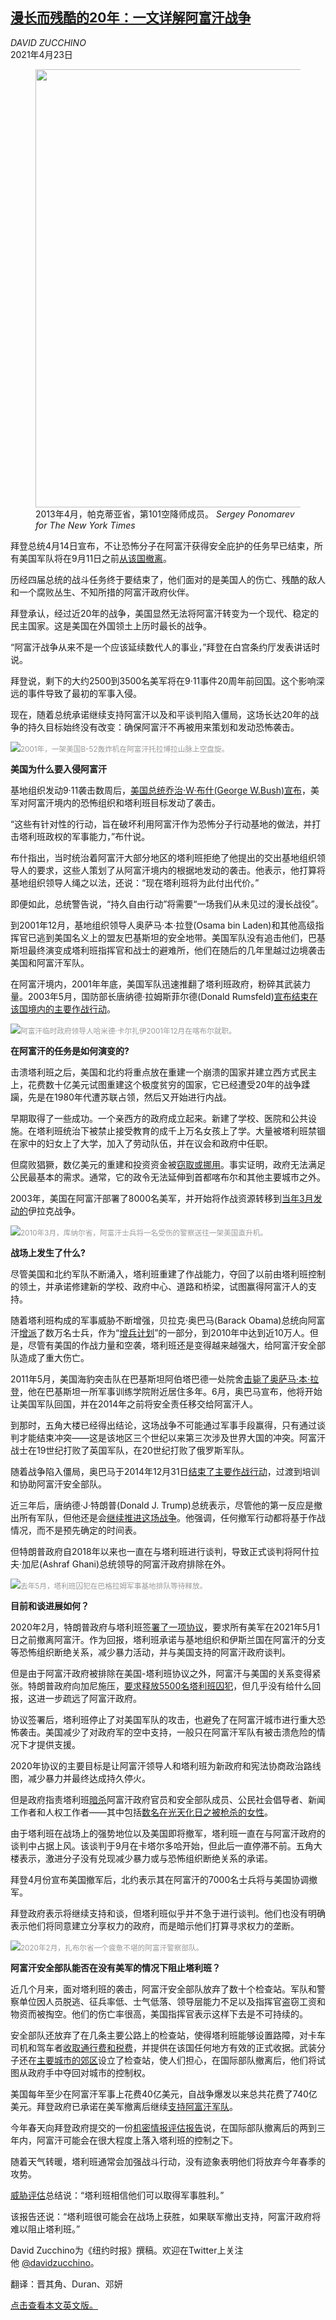 <!--1619167021000-->
[漫长而残酷的20年：一文详解阿富汗战争](https://cn.nytimes.com/world/20210423/afghanistan-war-us/)
------

<address>DAVID ZUCCHINO</address><time pudate="2021-04-23 04:26:54" datetime="2021-04-23 04:26:54">2021年4月23日</time><figure class="article-span-photo"><img src="https://static01.nyt.com/images/2021/04/21/world/21afghanistan-explainer-1/merlin_126327182_33637bf2-6658-47af-b93b-d0bb5cc80698-master1050.jpg" width="1050" height="701"><figcaption>2013年4月，帕克蒂亚省，第101空降师成员。 <cite>Sergey Ponomarev for The New York Times</cite></figcaption></figure><section class="article-body"><p>拜登总统4月14日宣布，不让恐怖分子在阿富汗获得安全庇护的任务早已结束，所有美国军队将在9月11日之前<a href="https://www.nytimes.com/2021/04/14/us/politics/biden-afghanistan-troop-withdrawal.html?searchResultPosition=3">从该国撤离</a>。</p><p>历经四届总统的战斗任务终于要结束了，他们面对的是美国人的伤亡、残酷的敌人和一个腐败丛生、不知所措的阿富汗政府伙伴。</p><p>拜登承认，经过近20年的战争，美国显然无法将阿富汗转变为一个现代、稳定的民主国家。这是美国在外国领土上历时最长的战争。</p><p>“阿富汗战争从来不是一个应该延续数代人的事业，”拜登在白宫条约厅发表讲话时说。</p><p>拜登说，剩下的大约2500到3500名美军将在9·11事件20周年前回国。这个影响深远的事件导致了最初的军事入侵。</p><p>现在，随着总统承诺继续支持阿富汗以及和平谈判陷入僵局，这场长达20年的战争的持久目标始终没有改变：确保阿富汗不再被用来策划和发动恐怖袭击。</p><p><img src="https://static01.nyt.com/images/2021/04/21/world/21afghanistan-explainer-2/merlin_10297984_59ad5aff-017e-4524-a125-bea34a76f05f-master1050.jpg"><small style="color: #999;">2001年，一架美国B-52轰炸机在阿富汗托拉博拉山脉上空盘旋。</small></p><p><b>美国为什么要入侵阿富汗</b></p><p>基地组织发动9·11袭击数周后，<a href="https://www.nytimes.com/2001/09/21/us/nation-challenged-president-bush-s-address-terrorism-before-joint-meeting.html?searchResultPosition=1" title="Link: https://www.nytimes.com/2001/09/21/us/nation-challenged-president-bush-s-address-terrorism-before-joint-meeting.html?searchResultPosition=1">美国总统乔治·W·布什(George W.Bush)宣布</a>，美军对阿富汗境内的恐怖组织和塔利班目标发动了袭击。</p><p>“这些有针对性的行动，旨在破坏利用阿富汗作为恐怖分子行动基地的做法，并打击塔利班政权的军事能力，”布什说。</p><p>布什指出，当时统治着阿富汗大部分地区的塔利班拒绝了他提出的交出基地组织领导人的要求，这些人策划了从阿富汗境内的根据地发动的袭击。他表示，他打算将基地组织领导人绳之以法，还说：“现在塔利班将为此付出代价。”</p><p>即便如此，总统警告说，“持久自由行动”将需要“一场我们从未见过的漫长战役”。</p><p>到2001年12月，基地组织领导人奥萨马·本·拉登(Osama bin Laden)和其他高级指挥官已逃到美国名义上的盟友巴基斯坦的安全地带。美国军队没有追击他们，巴基斯坦最终演变成塔利班指挥官和战士的避难所，他们在随后的几年里越过边境袭击美国和阿富汗军队。</p><p>在阿富汗境内，2001年年底，美国军队迅速推翻了塔利班政府，粉碎其武装力量。2003年5月，国防部长唐纳德·拉姆斯菲尔德(Donald Rumsfeld)<a href="https://www.nytimes.com/2003/05/02/world/aftereffects-kabul-us-declares-major-combat-in-afghanistan-to-be-over.html">宣布结束在该国境内的主要作战行动</a>。</p><p><img src="https://static01.nyt.com/images/2021/04/21/world/21afghanistan-explainer-3/merlin_10288119_c2f915bc-44f9-42d5-86d0-c6be6c4351ed-master1050.jpg"><small style="color: #999;">阿富汗临时政府领导人哈米德·卡尔扎伊2001年12月在喀布尔就职。</small></p><p><b>在阿富汗的任务是如何演变的?</b></p><p>击溃塔利班之后，美国和北约将重点放在重建一个崩溃的国家并建立西方式民主上，花费数十亿美元试图重建这个极度贫穷的国家，它已经遭受20年的战争蹂躏，先是在1980年代遭苏联占领，然后又开始进行内战。</p><p>早期取得了一些成功。一个亲西方的政府成立起来。新建了学校、医院和公共设施。在塔利班统治下被禁止接受教育的成千上万名女孩上了学。大量被塔利班禁锢在家中的妇女上了大学，加入了劳动队伍，并在议会和政府中任职。</p><p>但腐败猖獗，数亿美元的重建和投资资金被<a rel="noopener noreferrer" target="_blank" href="https://www.sigar.mil/interactive-reports/2021-high-risk-list/index.html">窃取或挪用</a>。事实证明，政府无法满足公民最基本的需求。通常，它的政令无法延伸到首都喀布尔和其他主要城市之外。</p><p>2003年，美国在阿富汗部署了8000名美军，并开始将作战资源转移到<a href="https://www.nytimes.com/2003/03/19/international/bush-orders-start-of-war-on-iraq-missiles-said-to-be-aimed-at.html">当年3月发动的</a>伊拉克战争。</p><p><img src="https://static01.nyt.com/images/2021/04/21/world/21afghan-explainer-5/merlin_34195168_8b3f1312-f85f-4bd7-80f9-1ed1e9abc1a0-master1050.jpg"><small style="color: #999;">2010年3月，库纳尔省，阿富汗士兵将一名受伤的警察送往一架美国直升机。</small></p><p><b>战场上发生了什么?</b></p><p>尽管美国和北约军队不断涌入，塔利班重建了作战能力，夺回了以前由塔利班控制的领土，并承诺修建新的学校、政府中心、道路和桥梁，试图赢得阿富汗人的支持。</p><p>随着塔利班构成的军事威胁不断增强，贝拉克·奥巴马(Barack Obama)总统向阿富汗<a href="https://www.nytimes.com/2009/02/19/washington/19pentagon.html">增派</a>了数万名士兵，作为“<a href="https://www.nytimes.com/2009/12/02/world/asia/02prexy.html" title="Link: https://www.nytimes.com/2009/12/02/world/asia/02prexy.html">增兵计划</a>”的一部分，到2010年中达到近10万人。但是，尽管有美国的作战力量和空袭，塔利班还是变得越来越强大，给阿富汗安全部队造成了重大伤亡。</p><p>2011年5月，美国海豹突击队在巴基斯坦阿伯塔巴德一处院舍<a href="https://atwar.blogs.nytimes.com/2011/05/01/bin-laden-is-dead-u-s-official-says/" title="Link: https://atwar.blogs.nytimes.com/2011/05/01/bin-laden-is-dead-u-s-official-says/">击毙了奥萨马·本·拉登</a>，他在巴基斯坦一所军事训练学院附近居住多年。6月，奥巴马宣布，他将开始让美国军队回国，并在2014年之前将安全责任移交给阿富汗人。</p><p>到那时，五角大楼已经得出结论，这场战争不可能通过军事手段赢得，只有通过谈判才能结束冲突——这是该地区三个世纪以来第三次涉及世界大国的冲突。阿富汗战士在19世纪打败了英国军队，在20世纪打败了俄罗斯军队。</p><p>随着战争陷入僵局，奥巴马于2014年12月31日<a href="https://www.nytimes.com/2015/01/01/us/mission-ends-but-sacrifices-are-not-over-for-us-soldiers.html">结束了主要作战行动</a>，过渡到培训和协助阿富汗安全部队。</p><p>近三年后，唐纳德·J·特朗普(Donald J. Trump)总统表示，尽管他的第一反应是撤出所有军队，但他还是会<a href="https://www.nytimes.com/2017/08/21/world/asia/afghanistan-troops-trump.html" title="Link: https://www.nytimes.com/2017/08/21/world/asia/afghanistan-troops-trump.html">继续推进这场战争</a>。他强调，任何撤军行动都将基于作战情况，而不是预先确定的时间表。</p><p>但特朗普政府自2018年以来也一直在与塔利班进行谈判，导致正式谈判将阿什拉夫·加尼(Ashraf Ghani)总统领导的阿富汗政府排除在外。</p><p><img src="https://static01.nyt.com/images/2021/04/21/world/21myanmar-explainer-7/merlin_172846992_3a19562b-31c2-4329-9a8f-cbed7d808e7a-master1050.jpg"><small style="color: #999;">去年5月，塔利班囚犯在巴格拉姆军事基地排队等待释放。</small></p><p><b>目前和谈进展如何？</b></p><p>2020年2月，特朗普政府与塔利班<a href="https://www.nytimes.com/2020/02/29/world/asia/us-taliban-deal.html" title="Link: https://www.nytimes.com/2020/02/29/world/asia/us-taliban-deal.html">签署了一项协议</a>，要求所有美军在2021年5月1日之前撤离阿富汗。作为回报，塔利班承诺与基地组织和伊斯兰国在阿富汗的分支等恐怖组织断绝关系，减少暴力活动，并与美国支持的阿富汗政府谈判。</p><p>但是由于阿富汗政府被排除在美国-塔利班协议之外，阿富汗与美国的关系变得紧张。特朗普政府向加尼施压，<a href="https://www.nytimes.com/2020/08/09/world/asia/afghanistan-taliban-prisoners-peace-talks.html?searchResultPosition=1">要求释放5500名塔利班囚犯</a>，但几乎没有给什么回报，这进一步疏远了阿富汗政府。</p><p>协议签署后，塔利班停止了对美国军队的攻击，也避免了在阿富汗城市进行重大恐怖袭击。美国减少了对政府军的空中支持，一般只在阿富汗军队有被击溃危险的情况下才提供支援。</p><p>2020年协议的主要目标是让阿富汗领导人和塔利班为新政府和宪法协商政治路线图，减少暴力并最终达成持久停火。</p><p>但是政府指责塔利班<a href="https://www.nytimes.com/2021/01/02/world/asia/afghanistan-targeted-killings.html?searchResultPosition=27">暗杀</a>阿富汗政府官员和安全部队成员、公民社会倡导者、新闻工作者和人权工作者——其中包括<a href="https://www.nytimes.com/2021/03/02/world/asia/afghanistan-women-journalists-killed.html?searchResultPosition=16" title="Link: https://www.nytimes.com/2021/03/02/world/asia/afghanistan-women-journalists-killed.html?searchResultPosition=16">数名在光天化日之被枪杀的女性</a>。</p><p>由于塔利班在战场上的强势地位以及美国即将撤军，塔利班一直在与阿富汗政府的谈判中占据上风。该谈判于9月在卡塔尔多哈开始，但此后一直停滞不前。五角大楼表示，激进分子没有兑现减少暴力或与恐怖组织断绝关系的承诺。</p><p>拜登4月份宣布美国撤军后，北约表示其在阿富汗的7000名士兵将与美国协调撤军。</p><p>拜登政府表示将继续支持和谈，但塔利班似乎并不急于进行谈判。他们也没有明确表示他们将同意建立分享权力的政府，而是暗示他们打算寻求权力的垄断。</p><p><img src="https://static01.nyt.com/images/2021/04/21/world/21afghan-exlainer-end2/merlin_169482573_ad03dece-5aa4-404a-92ab-b2412627a6a4-master1050.jpg"><small style="color: #999;">2020年2月，扎布尔省一个疲惫不堪的阿富汗警察部队。</small></p><p><b>阿富汗安全部队能否在没有美军的情况下阻止塔利班？</b></p><p>近几个月来，面对塔利班的袭击，阿富汗安全部队放弃了数十个检查站。军队和警察单位因人员脱逃、征兵率低、士气低落、领导层能力不足以及指挥官盗窃工资和物资而被掏空。他们的伤亡率很高，美国指挥官表示这样下去是不可持续的。</p><p>安全部队还放弃了在几条主要公路上的检查站，使得塔利班能够设置路障，对卡车司机和驾车者<a href="https://www.nytimes.com/2020/11/01/world/asia/afghanistan-taliban-bribery.html?searchResultPosition=13">收取通行费和税费</a>，并提供在该国任何地方有效的正式收据。武装分子还在<a href="https://www.nytimes.com/2021/02/15/world/asia/taliban-afghanistan.html?searchResultPosition=19">主要城市的郊区</a>设立了检查站，使人们担心，在国际部队撤离后，他们将试图从政府手中夺回对城市的控制权。</p><p>美国每年至少在阿富汗军事上花费40亿美元，自战争爆发以来总共花费了740亿美元。拜登政府已承诺在美军撤离后继续<a rel="noopener noreferrer" target="_blank" href="https://thehill.com/policy/defense/548758-five-questions-about-biden-withdrawal-from-afghanistan">支持阿富汗军队</a>。</p><p>今年春天向拜登政府提交的一份<a href="https://www.nytimes.com/2021/03/26/us/politics/biden-afghanistan-intelligence.html">机密情报评估报告</a>说，在国际部队撤离后的两到三年内，阿富汗可能会在很大程度上落入塔利班的控制之下。</p><p>随着天气转暖，塔利班通常会加强战斗行动，没有迹象表明他们将放弃今年春季的攻势。</p><p><a href="https://www.nytimes.com/interactive/2021/04/13/us/annual-threat-assessment-report-pdf.html">威胁评估</a>总结说：“塔利班相信他们可以取得军事胜利。”</p><p>该报告还说：“塔利班很可能会在战场上获胜，如果联军撤出支持，阿富汗政府将难以阻止塔利班。”</p></section><footer class="author-info"><p>David Zucchino为《纽约时报》撰稿。欢迎在Twitter上关注他 <a rel="nofollow" target="_blank" href="https://twitter.com/davidzucchino">@davidzucchino</a>。</p><p>翻译：晋其角、Duran、邓妍</p><p><a rel="nofollow" target="_blank" href="https://www.nytimes.com/article/afghanistan-war-us.html">点击查看本文英文版。</a></p></footer>
